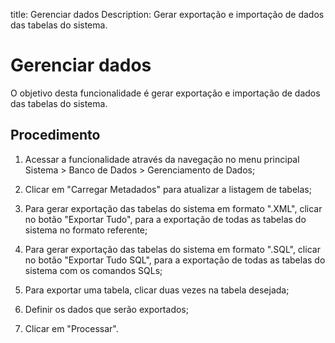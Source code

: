 title: Gerenciar dados
Description: Gerar exportação e importação de dados das tabelas do sistema.
# Gerenciar dados

O objetivo desta funcionalidade é gerar exportação e importação de dados das
tabelas do sistema.

Procedimento
----------------

1.  Acessar a funcionalidade através da navegação no menu principal Sistema \>
    Banco de Dados \> Gerenciamento de Dados;

2.  Clicar em "Carregar Metadados" para atualizar a listagem de tabelas;

3.  Para gerar exportação das tabelas do sistema em formato ".XML", clicar no
    botão "Exportar Tudo", para a exportação de todas as tabelas do sistema no
    formato referente;

4.  Para gerar exportação das tabelas do sistema em formato ".SQL", clicar no
    botão "Exportar Tudo SQL", para a exportação de todas as tabelas do sistema
    com os comandos SQLs;

5.  Para exportar uma tabela, clicar duas vezes na tabela desejada;

6.  Definir os dados que serão exportados;

7.  Clicar em "Processar".


<!-- !!! tip "About"

    <b>Product/Version:</b> CITSmart | 9.00 &nbsp;&nbsp;
    <b>Updated:</b>01/18/2021 – Anna Martins
